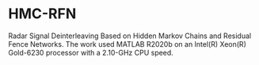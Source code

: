 # HMC-RFN
Radar Signal Deinterleaving Based on Hidden Markov Chains and Residual Fence Networks.
The work used MATLAB R2020b on an Intel(R) Xeon(R) Gold-6230 processor with a 2.10-GHz CPU speed.
